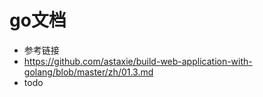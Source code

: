 # go文档
 - 参考链接
 - https://github.com/astaxie/build-web-application-with-golang/blob/master/zh/01.3.md
 - todo
 